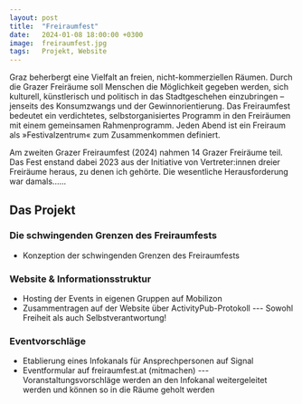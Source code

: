 ```yaml
---
layout: post
title:  "Freiraumfest"
date:   2024-01-08 18:00:00 +0300
image:  freiraumfest.jpg
tags:   Projekt, Website
---
```


Graz beherbergt eine Vielfalt an freien, nicht-kommerziellen Räumen. Durch die Grazer Freiräume soll Menschen die Möglichkeit gegeben werden, sich kulturell, künstlerisch und politisch in das Stadtgeschehen einzubringen – jenseits des Konsumzwangs und der Gewinnorientierung. Das Freiraumfest bedeutet ein verdichtetes, selbstorganisiertes Programm in den Freiräumen mit einem gemeinsamen Rahmenprogramm. Jeden Abend ist ein Freiraum als »Festivalzentrum« zum Zusammenkommen definiert. 

Am zweiten Grazer Freiraumfest (2024) nahmen 14 Grazer Freiräume teil. Das Fest enstand dabei 2023 aus der Initiative von Vertreter:innen dreier Freiräume heraus, zu denen ich gehörte. Die wesentliche Herausforderung war damals......




## Das Projekt



### Die schwingenden Grenzen des Freiraumfests


- Konzeption der schwingenden Grenzen des Freiraumfests 


### Website & Informationsstruktur

- Hosting der Events in eigenen Gruppen auf Mobilizon
- Zusammentragen auf der Website über ActivityPub-Protokoll
--- Sowohl Freiheit als auch Selbstverantwortung!


### Eventvorschläge

- Etablierung eines Infokanals für Ansprechpersonen auf Signal
- Eventformular auf freiraumfest.at (mitmachen)
--- Voranstaltungsvorschläge werden an den Infokanal weitergeleitet werden und können so in die Räume geholt werden






